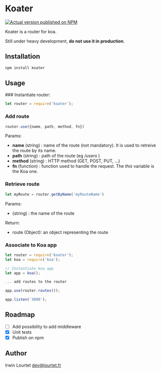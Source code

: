 # Koater

[![Actual version published on NPM](https://badge.fury.io/js/koater.png)](https://www.npmjs.org/package/koater)

Koater is a router for koa.

Still under heavy development, **do not use it in production**.

## Installation

```sh
npm install koater
```

## Usage

### Instantiate router:

```js
let router = require('koater');
```

### Add route

```js
router.use({name, path, method, fn})
```

Params:
* **name** (string) : name of the route (not mandatory). It is used to retreive the route by its name.
* **path** (string) : path of the route (eg */users* )
* **method** (string) : HTTP method (GET, POST, PUT, ...)
* **fn** (function) : function used to handle the request. The *this* variable is the Koa one.

### Retrieve route

```js
let myRoute = router.getByName('myRouteName')
```

Params:
* (string) : the name of the route

Return:
* route (Object): an object representing the route

### Associate to Koa app

```js
let router = require('koater');
let koa = require('koa');

// Instantiate koa app
let app = koa();

... add routes to the router

app.use(router.routes());

app.listen('3000');

```

## Roadmap

* [ ] Add possibility to add middleware
* [x] Unit tests
* [x] Publish on npm

## Author

Irwin Lourtet <dev@lourtet.fr>
